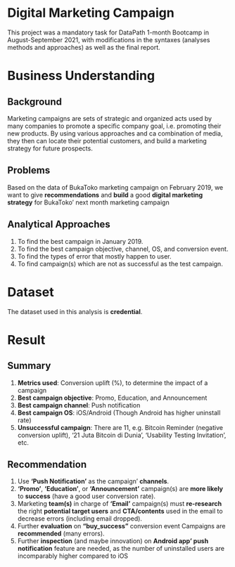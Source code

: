 # Digital Marketing Campaign
This project was a mandatory task for DataPath 1-month Bootcamp in August-September 2021, with modifications in the syntaxes 
(analyses methods and approaches) as well as the final report.

# Business Understanding
## Background
Marketing campaigns are sets of strategic and organized acts used by many companies to promote a 
specific company goal, i.e. promoting their new products. By using various approaches and ca 
combination of media, they then can locate their potential customers, and build a marketing strategy 
for future prospects.

## Problems
Based on the data of BukaToko marketing campaign on February 2019, we want 
to give **recommendations** and **build** a good **digital marketing strategy** for BukaToko’ next month marketing campaign

## Analytical Approaches
1. To find the best campaign in January 2019.
2. To find the best campaign objective, channel, OS, and conversion event.
3. To find the types of error that mostly happen to user.
4. To find campaign(s) which are not as successful as the test campaign.

# Dataset
The dataset used in this analysis is **credential**.

# Result
## Summary
1. **Metrics used**: Conversion uplift (%), to determine the impact of a campaign
2. **Best campaign objective**: Promo, Education, and Announcement
3. **Best campaign channel**: Push notification
4. **Best campaign OS**: iOS/Android (Though Android has higher uninstall rate)
5. **Unsuccessful campaign**: There are 11, e.g. Bitcoin Reminder (negative 
conversion uplift), ‘21 Juta Bitcoin di Dunia’, ‘Usability Testing Invitation’, etc.

## Recommendation
1. Use **‘Push Notification’** as the campaign’ **channels**. 
2. **‘Promo’**, **‘Education’**, or **‘Announcement’** campaign(s) are **more likely** to **success** (have a good user 
conversion rate).
3. Marketing **team(s)** in charge of **‘Email’** campaign(s) must **re-research** the right **potential target users**
and **CTA/contents** used in the email to decrease errors (including email dropped).
4. Further **evaluation** on **“buy_success”** conversion event Campaigns are **recommended** (many errors).
5. Further **inspection** (and maybe innovation) on **Android app’ push notification** feature are needed, 
as the number of uninstalled users are incomparably higher compared to iOS
